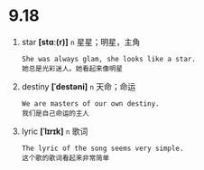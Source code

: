 # 9.18

1. star **[stɑː(r)]** `n` 星星；明星，主角

   ```
   She was always glam, she looks like a star.
   她总是光彩迷人。她看起来像明星
   ```

2. destiny **[ˈdestəni]** `n` 天命；命运

   ```
   We are masters of our own destiny.
   我们是自己命运的主人
   ```

3. lyric **[ˈlɪrɪk]** `n` 歌词
   ```
   The lyric of the song seems very simple.
   这个歌的歌词看起来非常简单
   ```
